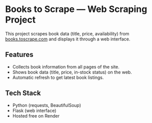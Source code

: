 # Books to Scrape — Web Scraping Project

This project scrapes book data (title, price, availability) from [books.toscrape.com](https://books.toscrape.com/) and displays it through a web interface.

## Features

- Collects book information from all pages of the site.
- Shows book data (title, price, in-stock status) on the web.
- Automatic refresh to get latest book listings.

## Tech Stack

- Python (requests, BeautifulSoup)
- Flask (web interface)
- Hosted free on Render
